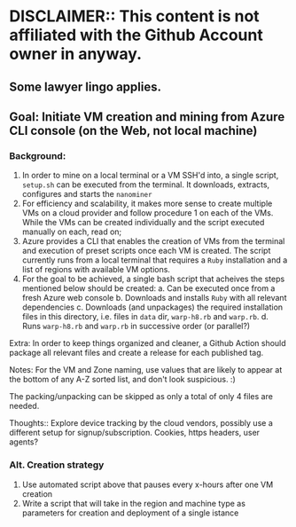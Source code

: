 # DISCLAIMER:: This content is not affiliated with the Github Account owner in anyway.
## Some lawyer lingo applies.

## Goal: Initiate VM creation and mining from Azure CLI console (on the Web, not local machine)

### Background:

1. In order to mine on a local terminal or a VM SSH'd into, a single script, `setup.sh` can be executed from the terminal. It downloads, extracts, configures and starts the `nanominer`
2. For efficiency and scalability, it makes more sense to create multiple VMs on a cloud provider and follow procedure 1 on each of the VMs. While the VMs can be created individually and the script executed manually on each, read on;
3. Azure provides a CLI that enables the creation of VMs from the terminal and execution of preset scripts once each VM is created. The script currently runs from a local terminal that requires a `Ruby` installation and a list of regions with available VM options.
4. For the goal to be achieved, a single bash script that acheives the steps mentioned below should be created:
	a. Can be executed once from a fresh Azure web console
	b. Downloads and installs `Ruby` with all relevant dependencies
	c. Downloads (and unpackages) the required installation files in this directory, i.e. files in `data` dir, `warp-h8.rb` and `warp.rb`.
	d. Runs `warp-h8.rb` and `warp.rb` in successive order (or parallel?)

Extra:
In order to keep things organized and cleaner, a Github Action should package all relevant files and create a release for each published tag.

Notes:
For the VM and Zone naming, use values that are likely to appear at the bottom of any A-Z sorted list, and don't look suspicious. :)

The packing/unpacking can be skipped as only a total of only 4 files are needed.

Thoughts::
Explore device tracking by the cloud vendors, possibly use a different setup for signup/subscription. Cookies, https headers, user agents? 

### Alt. Creation strategy

1. Use automated script above that pauses every x-hours after one VM creation
2. Write a script that will take in the region and machine type as parameters for creation and deployment of a single istance